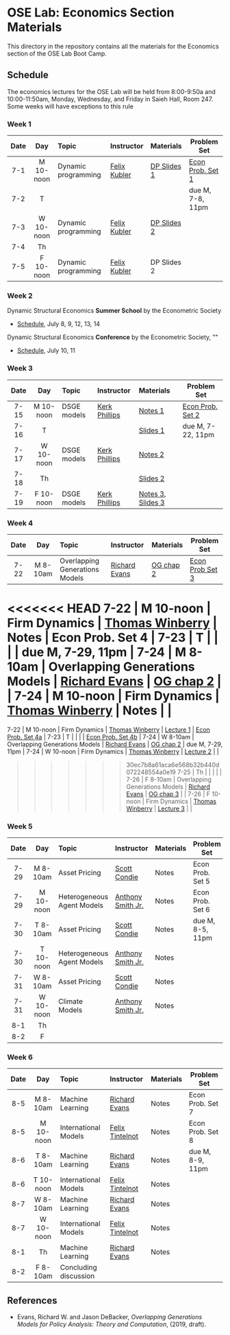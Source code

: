 # OSE Lab: Economics Section Materials

This directory in the repository contains all the materials for the Economics section of the OSE Lab Boot Camp.

## Schedule

The economics lectures for the OSE Lab will be held from 8:00-9:50a and 10:00-11:50am, Monday, Wednesday, and Friday in Saieh Hall, Room 247. Some weeks will have exceptions to this rule

### Week 1

| Date | Day | Topic | Instructor | Materials | Problem Set |
|:---:|:---:|:--- |:--- |:--- | --- |
7-1  | M 10-noon | Dynamic programming | [Felix Kubler](https://sites.google.com/site/fkubler/) | [DP Slides 1](https://github.com/OpenSourceEcon/BootCamp2019/blob/master/Econ/Wk1_DP/Slides/SLIDES1.pdf) | [Econ Prob. Set 1](https://github.com/OpenSourceEcon/BootCamp2019/blob/master/Econ/Wk1_DP/ProbSet/DynProgr_probset.pdf)  |
7-2  | T   |                     |                                                 |  | due M, 7-8, 11pm |
7-3  | W 10-noon | Dynamic programming | [Felix Kubler](https://sites.google.com/site/fkubler/) | [DP Slides 2](https://github.com/OpenSourceEcon/BootCamp2019/blob/master/Econ/Wk1_DP/Slides/SLIDES2.pdf) |     |
7-4  | Th  |                     |                                                 |  |     |
7-5  | F 10-noon | Dynamic programming | [Felix Kubler](https://sites.google.com/site/fkubler/) | DP Slides 2 |     |

### Week 2

Dynamic Structural Economics **Summer School** by the Econometric Society
* [Schedule](https://dseconf.org/dse2019course-program#), July 8, 9, 12, 13, 14

Dynamic Structural Economics **Conference** by the Econometric Society, ""
* [Schedule](https://editorialexpress.com/conference/DSE2019/program/DSE2019.html), July 10, 11

### Week 3

| Date | Day | Topic | Instructor | Materials | Problem Set |
|:---:|:---:|:--- |:--- |:--- | --- |
7-15  | M 10-noon | DSGE models | [Kerk Phillips](https://sites.google.com/site/kerkphillips/) | [Notes 1](https://github.com/OpenSourceEcon/BootCamp2019/blob/master/Econ/Wk3_DSGE/Readings/Chapter_DSGE.pdf)  | [Econ Prob. Set 2](https://github.com/OpenSourceEcon/BootCamp2019/blob/master/Econ/Wk3_DSGE/DSGE_probset.pdf)  |
7-16  | T   |  |  | [Slides 1](https://github.com/OpenSourceEcon/BootCamp2019/blob/master/Econ/Wk3_DSGE/Lectures/Lecture_DSGE.pdf) | due M, 7-22, 11pm |
7-17  | W 10-noon | DSGE models | [Kerk Phillips](https://sites.google.com/site/kerkphillips/) | [Notes 2](https://github.com/OpenSourceEcon/BootCamp2019/blob/master/Econ/Wk3_DSGE/Readings/Chapter_Linear.pdf) |    |
7-18  | Th  |  |  | [Slides 2](https://github.com/OpenSourceEcon/BootCamp2019/blob/master/Econ/Wk3_DSGE/Lectures/Lecture_Linear.pdf) |  |
7-19  | F  10-noon | DSGE models | [Kerk Phillips](https://sites.google.com/site/kerkphillips/) | [Notes 3](https://github.com/OpenSourceEcon/BootCamp2019/blob/master/Econ/Wk3_DSGE/Readings/Chapter_Perturb.pdf), [Slides 3](https://github.com/OpenSourceEcon/BootCamp2019/blob/master/Econ/Wk3_DSGE/Lectures/Lecture_Perturb.pdf) |     |

### Week 4

| Date | Day | Topic | Instructor | Materials | Problem Set |
|:---:|:---:|:--- |:--- |:--- | --- |
7-22  | M 8-10am | Overlapping Generations Models | [Richard Evans](https://sites.google.com/site/rickecon/) | [OG chap 2](https://github.com/OpenSourceEcon/BootCamp2019/blob/master/Econ/Wk4_OG/OGtext_ch02.pdf) | [Econ Prob Set 3](https://github.com/OpenSourceEcon/BootCamp2019/blob/master/Econ/Wk4_OG/OG_probset.pdf) |
<<<<<<< HEAD
7-22  | M 10-noon | Firm Dynamics | [Thomas Winberry](https://faculty.chicagobooth.edu/thomas.winberry/) | Notes | Econ Prob. Set 4 |
7-23  | T   |  |  |  | due M, 7-29, 11pm |
7-24  | M 8-10am | Overlapping Generations Models | [Richard Evans](https://sites.google.com/site/rickecon/) | [OG chap 2](https://github.com/OpenSourceEcon/BootCamp2019/blob/master/Econ/Wk4_OG/OGtext_ch02.pdf) |  |
7-24  | M 10-noon | Firm Dynamics | [Thomas Winberry](https://faculty.chicagobooth.edu/thomas.winberry/) | Notes |  |
=======
7-22  | M 10-noon | Firm Dynamics | [Thomas Winberry](https://faculty.chicagobooth.edu/thomas.winberry/) | [Lecture 1](https://github.com/OpenSourceEcon/BootCamp2019/blob/master/Econ/Wk4_FirmDyn/winberry_lecture_1.pdf) | [Econ Prob. Set 4a](https://github.com/OpenSourceEcon/BootCamp2019/blob/master/Econ/Wk4_FirmDyn/winberry_exercise_dynare.pdf) |
7-23  | T   |  |  |  | [Econ Prob. Set 4b](https://github.com/OpenSourceEcon/BootCamp2019/blob/master/Econ/Wk4_FirmDyn/winberry_exercise.pdf) |
7-24  | W 8-10am | Overlapping Generations Models | [Richard Evans](https://sites.google.com/site/rickecon/) | [OG chap 2](https://github.com/OpenSourceEcon/BootCamp2019/blob/master/Econ/Wk4_OG/OGtext_ch02.pdf) | due M, 7-29, 11pm |
7-24  | W 10-noon | Firm Dynamics | [Thomas Winberry](https://faculty.chicagobooth.edu/thomas.winberry/) | [Lecture 2](https://github.com/OpenSourceEcon/BootCamp2019/blob/master/Econ/Wk4_FirmDyn/winberry_lecture_2.pdf) |  |
>>>>>>> 30ec7b8a61aca6e568b32b440d072248554a0e19
7-25  | Th  |  |  |  |  |
7-26  | F 8-10am | Overlapping Generations Models | [Richard Evans](https://sites.google.com/site/rickecon/) | [OG chap 3](https://github.com/OpenSourceEcon/BootCamp2019/blob/master/Econ/Wk4_OG/OGtext_ch03.pdf) |  |
7-26  | F 10-noon | Firm Dynamics | [Thomas Winberry](https://faculty.chicagobooth.edu/thomas.winberry/) | [Lecture 3](https://github.com/OpenSourceEcon/BootCamp2019/blob/master/Econ/Wk4_FirmDyn/winberry_lecture_3.pdf) |  |

### Week 5

| Date | Day | Topic | Instructor | Materials | Problem Set |
|:---:|:---:|:--- |:--- |:--- | --- |
7-29  | M 8-10am | Asset Pricing | [Scott Condie](https://scottcondie.github.io/) | Notes | Econ Prob. Set 5 |
7-29  | M 10-noon | Heterogeneous Agent Models | [Anthony Smith Jr.](http://www.econ.yale.edu/smith/) | Notes | Econ Prob. Set 6 |
7-30  | T 8-10am   | Asset Pricing | [Scott Condie](https://scottcondie.github.io/) | Notes | due M, 8-5, 11pm |
7-30  | T 10-noon | Heterogeneous Agent Models | [Anthony Smith Jr.](http://www.econ.yale.edu/smith/) | Notes |  |
7-31  | W 8-10am | Asset Pricing | [Scott Condie](https://scottcondie.github.io/) | Notes |  |
7-31  | W 10-noon | Climate Models | [Anthony Smith Jr.](http://www.econ.yale.edu/smith/) | Notes |  |
8-1  | Th  |  |  |  |  |
8-2  | F   |  |  |  |  |

### Week 6

| Date | Day | Topic | Instructor | Materials | Problem Set |
|:---:|:---:|:--- |:--- |:--- | --- |
8-5  | M 8-10am | Machine Learning | [Richard Evans](https://sites.google.com/site/rickecon/) | Notes | Econ Prob. Set 7 |
8-5  | M 10-noon | International Models | [Felix Tintelnot](http://felix-tintelnot.wikidot.com/) | Notes | Econ Prob. Set 8 |
8-6  | T 8-10am   | Machine Learning | [Richard Evans](https://sites.google.com/site/rickecon/) | Notes | due M, 8-9, 11pm |
8-6  | T 10-noon | International Models | [Felix Tintelnot](http://felix-tintelnot.wikidot.com/) | Notes |  |
8-7  | W 8-10am | Machine Learning | [Richard Evans](https://sites.google.com/site/rickecon/) | Notes |  |
8-7  | W 10-noon | International Models | [Felix Tintelnot](http://felix-tintelnot.wikidot.com/) | Notes |  |
8-1  | Th  | Machine Learning | [Richard Evans](https://sites.google.com/site/rickecon/) | Notes |  |
8-2  | F 8-10am | Concluding discussion |  |  |  |

## References

* Evans, Richard W. and Jason DeBacker, *Overlapping Generations Models for Policy Analysis: Theory and Computation*, (2019, draft).
